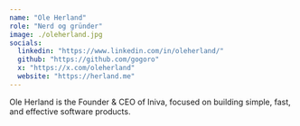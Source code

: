 ```yaml
---
name: "Ole Herland"
role: "Nerd og gründer"
image: ./oleherland.jpg
socials:
  linkedin: "https://www.linkedin.com/in/oleherland/"
  github: "https://github.com/gogoro"
  x: "https://x.com/oleherland"
  website: "https://herland.me"
---
```


Ole Herland is the Founder & CEO of Iniva, focused on building simple, fast, and effective software products.
